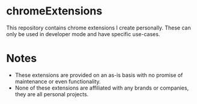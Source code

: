 # chromeExtensions
This repository contains chrome extensions I create personally. These can only be used in developer mode and have specific use-cases.

# Notes
- These extensions are provided on an as-is basis with no promise of maintenance or even functionality.
- None of these extensions are affiliated with any brands or companies, they are all personal projects.

